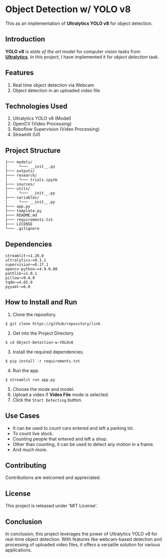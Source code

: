 # Object Detection w/ YOLO v8
This as an implementation of **Ultralytics YOLO v8** for object detection.
## Introduction
**YOLO v8** is _state of the art_ model for computer vision tasks from **[Ultralytics](https://www.ultralytics.com)**. In this project, I have implemented it for _object detection_ task.
## Features
1. Real time object detection via Webcam
2. Object detection in an uploaded video file
## Technologies Used
1. Ultralytics YOLO v8 (Model)
2. OpenCV (Video Processing)
3. Roboflow Supervision (Video Processing)
4. Streamlit (UI)
## Project Structure
```
├─── models/
│     └─── __init__.py
├─── outputs/
├─── research/
│     └─── trials.ipynb
├─── sources/
├─── utils/
│     └─── __init__.py
├─── variables/
│     └─── __init__.py
├─── app.py
├─── template.py
├─── README.md
├─── requirements.txt
├─── LICENSE
└─── .gitignore
```
## Dependencies
```text
streamlit~=1.26.0
ultralytics~=8.1.1
supervision~=0.17.1
opencv-python~=4.9.0.80
pathlib~=1.0.1
pillow~=9.4.0
tqdm~=4.65.0
pyyaml~=6.0
```
## How to Install and Run
1. Clone the repository.
```
$ git clone https://github/repository/link
```
2. Get into the Project Directory
```
$ cd Object-Detection-w-YOLOv8
```
3. Install the required dependencies.
```
$ pip install -r requirements.txt
```
4. Run the app.
```
$ streamlit run app.py
```
5. Choose the mode and model.
6. Upload a video if **Video File** mode is selected.
7. Click the ```Start Detecting``` button.
## Use Cases
- It can be used to count cars entered and left a parking lot.
- To count live stock.
- Counting people that entered and left a shop.
- Other than counting, it can be used to detect any motion in a frame.
- And much more.
## Contributing
Contributions are welcomed and appreciated.
## License
This project is released under 'MIT License'.
## Conclusion
In conclusion, this project leverages the power of Ultralytics YOLO v8 
for real-time object detection. With features like webcam-based detection
and processing of uploaded video files, it offers a versatile solution for
various applications.
